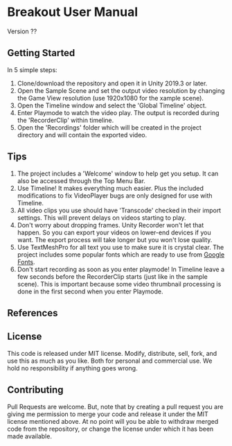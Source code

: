 # Breakout User Manual 

Version ?? 

## Getting Started

In 5 simple steps:  
1. Clone/download the repository and open it in Unity 2019.3 or later.  
2. Open the Sample Scene and set the output video resolution by changing the Game View resolution (use 1920x1080 for the xample scene).  
3. Open the Timeline window and select the 'Global Timeline' object.  
4. Enter Playmode to watch the video play. The output is recorded during the 'RecorderClip' within timeline.  
5. Open the 'Recordings' folder which will be created in the project directory and will contain the exported video.  
  

## Tips

1. The project includes a 'Welcome' window to help get you setup. It can also be accessed through the Top Menu Bar.  
2. Use Timeline! It makes everything much easier. Plus the included modifications to fix VideoPlayer bugs are only designed for use with Timeline.  
3. All video clips you use should have 'Transcode' checked in their import settings. This will prevent delays on videos starting to play.  
4. Don't worry about dropping frames. Unity Recorder won't let that happen. So you can export your videos on lower-end devices if you want. The export process will take longer but you won't lose quality.  
5. Use TextMeshPro for all text you use to make sure it is crystal clear. The project includes some popular fonts which are ready to use from [Google Fonts](https://fonts.google.com/).
6. Don't start recording as soon as you enter playmode! In Timeline leave a few seconds before the RecorderClip starts (just like in the sample scene). This is important because some video thrumbnail processing is done in the first second when you enter Playmode.


## References

 

## License

This code is released under MIT license. Modify, distribute, sell, fork, and use this as much as you like. Both for personal and commercial use. We hold no responsibility if anything goes wrong.


## Contributing

Pull Requests are welcome. But, note that by creating a pull request you are giving me permission to merge your code and release it under the MIT license mentioned above. At no point will you be able to withdraw merged code from the repository, or change the license under which it has been made available.


